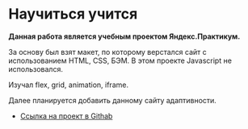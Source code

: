 # Научиться учится #
**Данная работа является учебным проектом Яндекс.Практикум.**

За основу был взят макет, по которому верстался сайт с использованием HTML, CSS, БЭМ. В этом проекте Javascript не использовался.

Изучал flex, grid, animation, iframe.

Далее планируется добавить данному сайту адаптивности.

* [Ссылка на проект в Githab]( https://pavelaxenov.github.io/how-to-learn/index.html)
